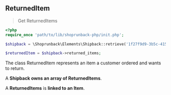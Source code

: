 ## ReturnedItem

> Get ReturnedItems

```php
<?php
require_once 'path/to/lib/shoprunback-php/init.php';

$shipback = \Shoprunback\Elements\Shipback::retrieve('1f27f9d9-3b5c-4152-98b7-760f56967dea');

$returnedItem = $shipback->returned_items;
```

The class ReturnedItem represents an item a customer ordered and wants to return.

A **Shipback owns an array of ReturnedItems**.

A **ReturnedItems** is **linked to an Item**.

